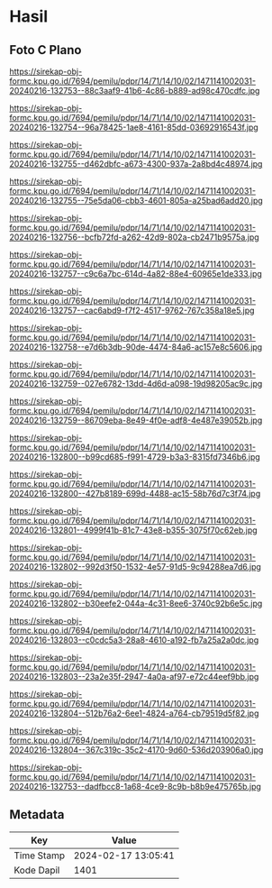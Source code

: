 # Hasil

## Foto C Plano

https://sirekap-obj-formc.kpu.go.id/7694/pemilu/pdpr/14/71/14/10/02/1471141002031-20240216-132753--88c3aaf9-41b6-4c86-b889-ad98c470cdfc.jpg

https://sirekap-obj-formc.kpu.go.id/7694/pemilu/pdpr/14/71/14/10/02/1471141002031-20240216-132754--96a78425-1ae8-4161-85dd-03692916543f.jpg

https://sirekap-obj-formc.kpu.go.id/7694/pemilu/pdpr/14/71/14/10/02/1471141002031-20240216-132755--d462dbfc-a673-4300-937a-2a8bd4c48974.jpg

https://sirekap-obj-formc.kpu.go.id/7694/pemilu/pdpr/14/71/14/10/02/1471141002031-20240216-132755--75e5da06-cbb3-4601-805a-a25bad6add20.jpg

https://sirekap-obj-formc.kpu.go.id/7694/pemilu/pdpr/14/71/14/10/02/1471141002031-20240216-132756--bcfb72fd-a262-42d9-802a-cb2471b9575a.jpg

https://sirekap-obj-formc.kpu.go.id/7694/pemilu/pdpr/14/71/14/10/02/1471141002031-20240216-132757--c9c6a7bc-614d-4a82-88e4-60965e1de333.jpg

https://sirekap-obj-formc.kpu.go.id/7694/pemilu/pdpr/14/71/14/10/02/1471141002031-20240216-132757--cac6abd9-f7f2-4517-9762-767c358a18e5.jpg

https://sirekap-obj-formc.kpu.go.id/7694/pemilu/pdpr/14/71/14/10/02/1471141002031-20240216-132758--e7d6b3db-90de-4474-84a6-ac157e8c5606.jpg

https://sirekap-obj-formc.kpu.go.id/7694/pemilu/pdpr/14/71/14/10/02/1471141002031-20240216-132759--027e6782-13dd-4d6d-a098-19d98205ac9c.jpg

https://sirekap-obj-formc.kpu.go.id/7694/pemilu/pdpr/14/71/14/10/02/1471141002031-20240216-132759--86709eba-8e49-4f0e-adf8-4e487e39052b.jpg

https://sirekap-obj-formc.kpu.go.id/7694/pemilu/pdpr/14/71/14/10/02/1471141002031-20240216-132800--b99cd685-f991-4729-b3a3-8315fd7346b6.jpg

https://sirekap-obj-formc.kpu.go.id/7694/pemilu/pdpr/14/71/14/10/02/1471141002031-20240216-132800--427b8189-699d-4488-ac15-58b76d7c3f74.jpg

https://sirekap-obj-formc.kpu.go.id/7694/pemilu/pdpr/14/71/14/10/02/1471141002031-20240216-132801--4999f41b-81c7-43e8-b355-3075f70c62eb.jpg

https://sirekap-obj-formc.kpu.go.id/7694/pemilu/pdpr/14/71/14/10/02/1471141002031-20240216-132802--992d3f50-1532-4e57-91d5-9c94288ea7d6.jpg

https://sirekap-obj-formc.kpu.go.id/7694/pemilu/pdpr/14/71/14/10/02/1471141002031-20240216-132802--b30eefe2-044a-4c31-8ee6-3740c92b6e5c.jpg

https://sirekap-obj-formc.kpu.go.id/7694/pemilu/pdpr/14/71/14/10/02/1471141002031-20240216-132803--c0cdc5a3-28a8-4610-a192-fb7a25a2a0dc.jpg

https://sirekap-obj-formc.kpu.go.id/7694/pemilu/pdpr/14/71/14/10/02/1471141002031-20240216-132803--23a2e35f-2947-4a0a-af97-e72c44eef9bb.jpg

https://sirekap-obj-formc.kpu.go.id/7694/pemilu/pdpr/14/71/14/10/02/1471141002031-20240216-132804--512b76a2-6ee1-4824-a764-cb79519d5f82.jpg

https://sirekap-obj-formc.kpu.go.id/7694/pemilu/pdpr/14/71/14/10/02/1471141002031-20240216-132804--367c319c-35c2-4170-9d60-536d203906a0.jpg

https://sirekap-obj-formc.kpu.go.id/7694/pemilu/pdpr/14/71/14/10/02/1471141002031-20240216-132753--dadfbcc8-1a68-4ce9-8c9b-b8b9e475765b.jpg


## Metadata

| Key        | Value               |
| ---------- | ------------------- |
| Time Stamp | 2024-02-17 13:05:41 |
| Kode Dapil | 1401                |




